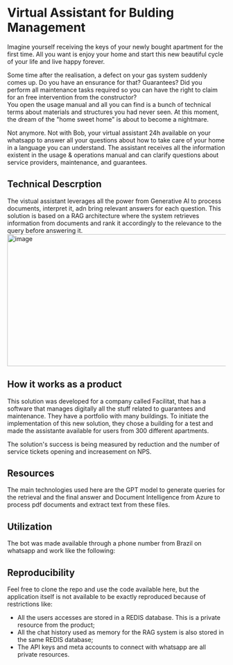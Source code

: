 # Virtual Assistant for Bulding Management
Imagine yourself receiving the keys of your newly bought apartment for the first time. All you want is enjoy your home and start this new beautiful cycle of your life and live happy forever.  

Some time after the realisation, a defect on your gas system suddenly comes up. Do you have an ensurance for that? Guarantees? Did you perform all maintenance tasks required so you can have the right to claim for an free intervention from the constructor?  
You open the usage manual and all you can find is a bunch of technical terms about materials and structures you had never seen. At this moment, the dream of the "home sweet home" is about to become a nightmare.

Not anymore. Not with Bob, your virtual assistant 24h available on your whatsapp to answer all your questions about how to take care of your home in a language you can understand. The assistant receives all the information existent in the usage & operations manual and can clarify questions about service providers, maintenance, and guarantees.

## Technical Descrption
The vistual assistant leverages all the power from Generative AI to process documents, interpret it, adn bring relevant answers for each question. This solution is based on a RAG architecture where the system retrieves information from documents and rank it accordingly to the relevance to the query before answering it.  
<img width="577" height="304" alt="image" src="https://github.com/user-attachments/assets/579cd855-e144-429f-b0cb-ba3d01c5787f" />  

## How it works as a product
This solution was developed for a company called Facilitat, that has a software that manages digitally all the stuff related to guarantees and maintenance. They have a portfolio with many buildings. To initiate the implementation of this new solution, they chose a building for a test and made the assistante available for users from 300 different apartments.

The solution's success is being measured by reduction and the number of service tickets opening and increasement on NPS. 

## Resources
The main technologies used here are the GPT model to generate queries for the retrieval and the final answer and Document Intelligence from Azure to process pdf documents and extract text from these files.

## Utilization
The bot was made available through a phone number from Brazil on whatsapp and work like the following:

## Reproducibility
Feel free to clone the repo and use the code available here, but the application itself is not available to be exactly reproduced because of restrictions like:
* All the users accesses are stored in a REDIS database. This is a private resource from the product;
* All the chat history used as memory for the RAG system is also stored in the same REDIS database;
* The API keys and meta accounts to connect with whatsapp are all private resources.
